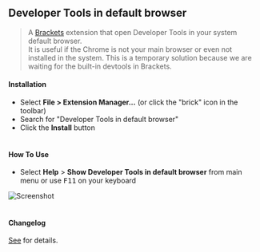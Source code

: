 ## Developer Tools in default browser

>A [Brackets](https://github.com/adobe/brackets) extension that open Developer Tools in your system default browser. <br/>
>It is useful if the Chrome is not your main browser or even not installed in the system. This is a temporary solution because we are waiting for the built-in devtools in Brackets.

#### Installation

* Select **File > Extension Manager...** (or click the "brick" icon in the toolbar)
* Search for "Developer Tools in default browser"
* Click the **Install** button<br /><br />

#### How To Use
- Select **Help** > **Show Developer Tools in default browser** from main menu or use <kbd>F11</kbd> on your keyboard

![Screenshot](https://github.com/anephew/brackets-devtools-browser/raw/master/howto.gif)<br /><br />

#### Changelog
[See](CHANGELOG.md) for details.
